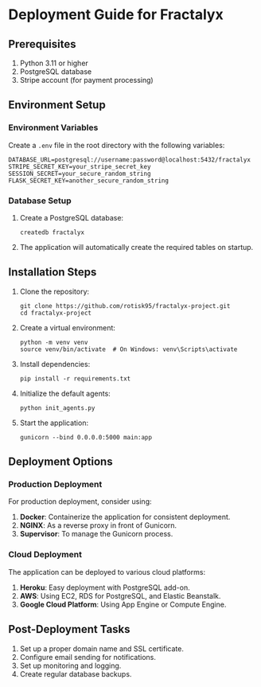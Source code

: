 # Deployment Guide for Fractalyx

## Prerequisites

1. Python 3.11 or higher
2. PostgreSQL database
3. Stripe account (for payment processing)

## Environment Setup

### Environment Variables

Create a `.env` file in the root directory with the following variables:

```
DATABASE_URL=postgresql://username:password@localhost:5432/fractalyx
STRIPE_SECRET_KEY=your_stripe_secret_key
SESSION_SECRET=your_secure_random_string
FLASK_SECRET_KEY=another_secure_random_string
```

### Database Setup

1. Create a PostgreSQL database:
   ```
   createdb fractalyx
   ```

2. The application will automatically create the required tables on startup.

## Installation Steps

1. Clone the repository:
   ```
   git clone https://github.com/rotisk95/fractalyx-project.git
   cd fractalyx-project
   ```

2. Create a virtual environment:
   ```
   python -m venv venv
   source venv/bin/activate  # On Windows: venv\Scripts\activate
   ```

3. Install dependencies:
   ```
   pip install -r requirements.txt
   ```

4. Initialize the default agents:
   ```
   python init_agents.py
   ```

5. Start the application:
   ```
   gunicorn --bind 0.0.0.0:5000 main:app
   ```

## Deployment Options

### Production Deployment

For production deployment, consider using:

1. **Docker**: Containerize the application for consistent deployment.
2. **NGINX**: As a reverse proxy in front of Gunicorn.
3. **Supervisor**: To manage the Gunicorn process.

### Cloud Deployment

The application can be deployed to various cloud platforms:

1. **Heroku**: Easy deployment with PostgreSQL add-on.
2. **AWS**: Using EC2, RDS for PostgreSQL, and Elastic Beanstalk.
3. **Google Cloud Platform**: Using App Engine or Compute Engine.

## Post-Deployment Tasks

1. Set up a proper domain name and SSL certificate.
2. Configure email sending for notifications.
3. Set up monitoring and logging.
4. Create regular database backups.

